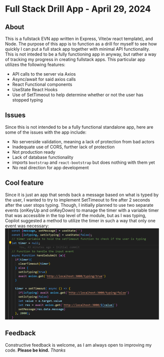 # Full Stack Drill App - April 29, 2024
## About
This is a fullstack EVN app written in Express, Vite(w react template), and Node.  The purpose of this app is to function as a drill for myself to see how quickly I can put a full stack app together with minimal API functionality.  This is not inteded to be a fully functioning app in anyway, but rather a way of tracking my progress in creating fullstack apps.  This particular app utilizes the following features:
* API calls to the server via Axios
* Async/await for said axios calls
* React Functional components
* UseState React Hooks
* Use of SetTimeout to help determine whether or not the user has stopped typing

## Issues
Since this is not intended to be a fully functional standalone app, here are some of the issues with the app include:
* No serverside validation, meaning a lack of protection from bad actors
* Inadequate use of CORS, further lack of protection
* Not production ready
* Lack of database functionality
* imports `bootstrap` and `react-bootstrap` but does nothing with them yet
* No real direction for app development

## Cool feature
Since it is just an app that sends back a message based on what is typed by the user, I wanted to try to implement SetTimeout to fire after 2 seconds after the user stops typing.  Though, I initially planned to use two separate events (onKeyUp and onKeyDown) to manage the timer with a variable timer that was accessible in the top level of the module, but as I was typing, Copilot suggested a method to utilize the timer in such a way that only one event was necessary:
![Screenshot of code sample](/Screenshot2024-04-29.png)

## Feedback
Constructive feedback is welcome, as I am always open to improving my code.  **Please be kind.**
*Thanks*
